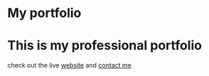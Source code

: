 
# My portfolio

# This is my professional portfolio

check out the live [website](https://stephen.blinx.co.ke) and [contact me](mailto:stephenwanjala145@gmail.com)
